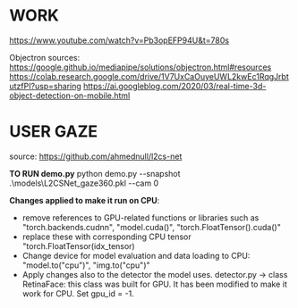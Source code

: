 # WORK

https://www.youtube.com/watch?v=Pb3opEFP94U&t=780s


Objectron sources:
https://google.github.io/mediapipe/solutions/objectron.html#resources
https://colab.research.google.com/drive/1V7UxCaOuyeUWL2kwEc1RqgJrbtutzfPI?usp=sharing
https://ai.googleblog.com/2020/03/real-time-3d-object-detection-on-mobile.html


# USER GAZE
source: https://github.com/ahmednull/l2cs-net

**TO RUN demo.py**
python demo.py --snapshot .\models\L2CSNet_gaze360.pkl --cam 0

**Changes applied to make it run on CPU**:
- remove references to GPU-related functions or libraries such as "torch.backends.cudnn", "model.cuda()", "torch.FloatTensor().cuda()"
- replace these with corresponding CPU tensor "torch.FloatTensor(idx_tensor)
- Change device for model evaluation and data loading to CPU: "model.to("cpu")", "img.to("cpu")"
- Apply changes also to the detector the model uses.
  detector.py -> class RetinaFace: this class was built for GPU. It has been modified to make it work for CPU. Set gpu_id = -1.

